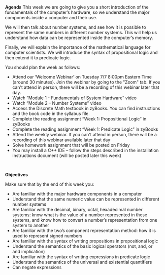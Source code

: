 **Agenda**
This week we are going to give you a short introduction of the fundamentals of the computer’s hardware, so we understand the major components inside a computer and their use. 

We will then talk about number systems, and see how it is possible to represent the same numbers in different number systems. This will help us understand how data can be represented inside the computer’s memory.

Finally, we will explain the importance of the mathematical language for computer scientists. We will introduce the syntax of propositional logic and then extend it to predicate logic.
 

You should plan the week as follows:

- Attend our ‘Welcome Webinar’ on Tuesday 7/7 8:00pm Eastern Time (around 30 minutes). Join the webinar by going to the "Zoom" tab. If you can't attend in person, there will be a recording of this webinar later that day.
- Watch “Module 1 - Fundamentals of System Hardware” video
- Watch “Module 2 – Number Systems” video
- Access the Discrete Math textbook in zyBooks. You can find instructions and the book code in the syllabus file. 
- Complete the reading assignment “Week 1: Propositional Logic” in zyBooks
- Complete the reading assignment “Week 1: Predicate Logic” in zyBooks
- Attend the weekly webinar. If you can't attend in person, there will be a recording of this webinar available later that day
- Solve homework assignment that will be posted on Friday
- You may install a C++ IDE – follow the steps described in the installation instructions document (will be posted later this week)
 
<br/>

**Objectives**

Make sure that by the end of this week you:

- Are familiar with the major hardware components in a computer
- Understand that the same numeric value can be represented in different number systems
- Are familiar with the decimal, binary, octal, hexadecimal number systems: know what is the value of a number represented in these systems, and know how to convert a number’s representation from one system to another
- Are familiar with the two’s component representation method: how it is used to represent signed numbers
- Are familiar with the syntax of writing propositions in propositional logic
- Understand the semantics of the basic logical operators (not, and, or and implication)
- Are familiar with the syntax of writing expressions in predicate logic
- Understand the semantics of the universal and existential quantifiers 
- Can negate expressions

